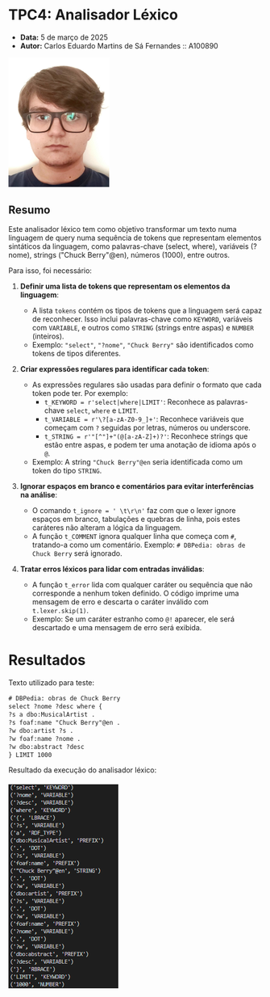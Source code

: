 # TPC4: Analisador Léxico

- **Data:** 5 de março de 2025
- **Autor:** Carlos Eduardo Martins de Sá Fernandes :: A100890

<img src="../carlos.jpg" width=200px>

## Resumo

Este analisador léxico tem como objetivo transformar um texto numa linguagem de query numa sequência de tokens que representam elementos sintáticos da linguagem, como palavras-chave (select, where), variáveis (?nome), strings ("Chuck Berry"@en), números (1000), entre outros.

Para isso, foi necessário:

1. **Definir uma lista de tokens que representam os elementos da linguagem**:
   - A lista `tokens` contém os tipos de tokens que a linguagem será capaz de reconhecer. Isso inclui palavras-chave como `KEYWORD`, variáveis com `VARIABLE`, e outros como `STRING` (strings entre aspas) e `NUMBER` (inteiros).
   - Exemplo: `"select"`, `"?nome"`, `"Chuck Berry"` são identificados como tokens de tipos diferentes.

2. **Criar expressões regulares para identificar cada token**:
   - As expressões regulares são usadas para definir o formato que cada token pode ter. Por exemplo:
     - `t_KEYWORD = r'select|where|LIMIT'`: Reconhece as palavras-chave `select`, `where` e `LIMIT`.
     - `t_VARIABLE = r'\?[a-zA-Z0-9_]+'`: Reconhece variáveis que começam com `?` seguidas por letras, números ou underscore.
     - `t_STRING = r'"[^"]+"(@[a-zA-Z]+)?'`: Reconhece strings que estão entre aspas, e podem ter uma anotação de idioma após o `@`.
   - Exemplo: A string `"Chuck Berry"@en` seria identificada como um token do tipo `STRING`.

3. **Ignorar espaços em branco e comentários para evitar interferências na análise**:
   - O comando `t_ignore = ' \t\r\n'` faz com que o lexer ignore espaços em branco, tabulações e quebras de linha, pois estes caráteres não alteram a lógica da linguagem.
   - A função `t_COMMENT` ignora qualquer linha que começa com `#`, tratando-a como um comentário. Exemplo: `# DBPedia: obras de Chuck Berry` será ignorado.

4. **Tratar erros léxicos para lidar com entradas inválidas**:
   - A função `t_error` lida com qualquer caráter ou sequência que não corresponde a nenhum token definido. O código imprime uma mensagem de erro e descarta o caráter inválido com `t.lexer.skip(1)`.
   - Exemplo: Se um caráter estranho como `@!` aparecer, ele será descartado e uma mensagem de erro será exibida.

# Resultados

Texto utilizado para teste:
```
# DBPedia: obras de Chuck Berry
select ?nome ?desc where {
?s a dbo:MusicalArtist .
?s foaf:name "Chuck Berry"@en .
?w dbo:artist ?s .
?w foaf:name ?nome .
?w dbo:abstract ?desc
} LIMIT 1000
```

Resultado da execução do analisador léxico:

##### ![result_analex](result_analex.png)